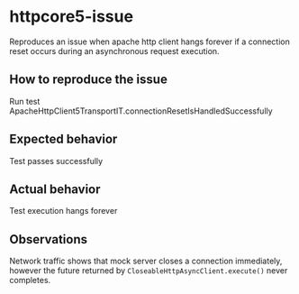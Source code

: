 # httpcore5-issue
Reproduces an issue when apache http client hangs forever if a connection reset occurs during an 
asynchronous request execution.

## How to reproduce the issue
Run test ApacheHttpClient5TransportIT.connectionResetIsHandledSuccessfully

## Expected behavior
Test passes successfully

## Actual behavior
Test execution hangs forever

## Observations
Network traffic shows that mock server closes a connection immediately, however the future 
returned by `CloseableHttpAsyncClient.execute()` never completes.